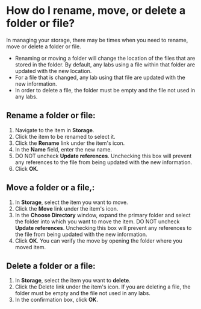 # How do I rename, move, or delete a folder or file?

In managing your storage, there may be times when you need to rename, move or delete a folder or file. 
- Renaming or moving a folder will change the location of the files that are stored in the folder. By default, any labs using a file within that folder are updated with the new location. 
- For a file that is changed, any lab using that file are updated with the new information. 
- In order to delete a file, the folder must be empty and the file not used in any labs.

## Rename a folder or file:
1. Navigate to the item in **Storage**. 
1. Click the item to be renamed to select it.
1. Click the **Rename** link under the item's icon. 
1. In the **Name** field, enter the new name. 
1. DO NOT uncheck **Update references**. Unchecking this box will prevent any references to the file from being updated with the new information.
1. Click **OK**.

## Move a folder or a file,:
1. In **Storage**, select the item you want to move. 
1. Click the **Move** link under the item's icon. 
1. In the **Choose Directory** window, expand the primary folder and select the folder into which you want to move the item. DO NOT uncheck **Update references**. Unchecking this box will prevent any references to the file from being updated with the new information.
1. Click **OK**. You can verify the move by opening the folder where you moved item.

## Delete a folder or a file:
1. In **Storage**, select the item you want to **delete**. 
1. Click the Delete link under the item's icon. If you are deleting a file, the folder must be empty and the file not used in any labs.
1. In the confirmation box, click **OK**.
